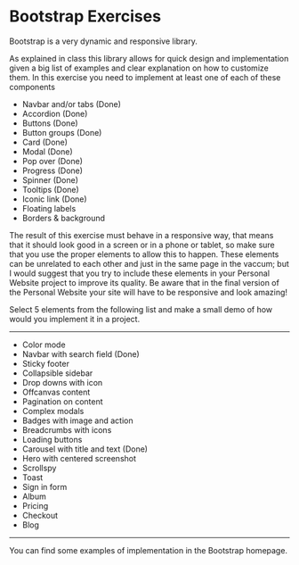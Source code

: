 # Bootstrap Exercises

Bootstrap is a very dynamic and responsive library.

As explained in class this library allows for quick design and implementation given a big list of examples and clear explanation on how to customize them.
In this exercise you need to implement at least one of each of these components

- Navbar and/or tabs (Done)
- Accordion (Done)
- Buttons (Done)
- Button groups (Done)
- Card (Done)
- Modal (Done)
- Pop over (Done)
- Progress (Done)
- Spinner (Done)
- Tooltips (Done)
- Iconic link (Done)
- Floating labels
- Borders & background

The result of this exercise must behave in a responsive way, that means that it should look good in a screen or in a phone or tablet, so make sure that you use the proper elements to allow this to happen. These elements can be unrelated to each other and just in the same page in the vaccum; but I would suggest that you try to include these elements in your Personal Website project to improve its quality. Be aware that in the final version of the Personal Website your site will have to be responsive and look amazing!

Select 5 elements from the following list and make a small demo of how would you implement it in a project.

---

- Color mode
- Navbar with search field (Done)
- Sticky footer
- Collapsible sidebar
- Drop downs with icon
- Offcanvas content
- Pagination on content
- Complex modals
- Badges with image and action
- Breadcrumbs with icons
- Loading buttons
- Carousel with title and text (Done)
- Hero with centered screenshot
- Scrollspy
- Toast
- Sign in form
- Album
- Pricing
- Checkout
- Blog

---

You can find some examples of implementation in the Bootstrap homepage.
